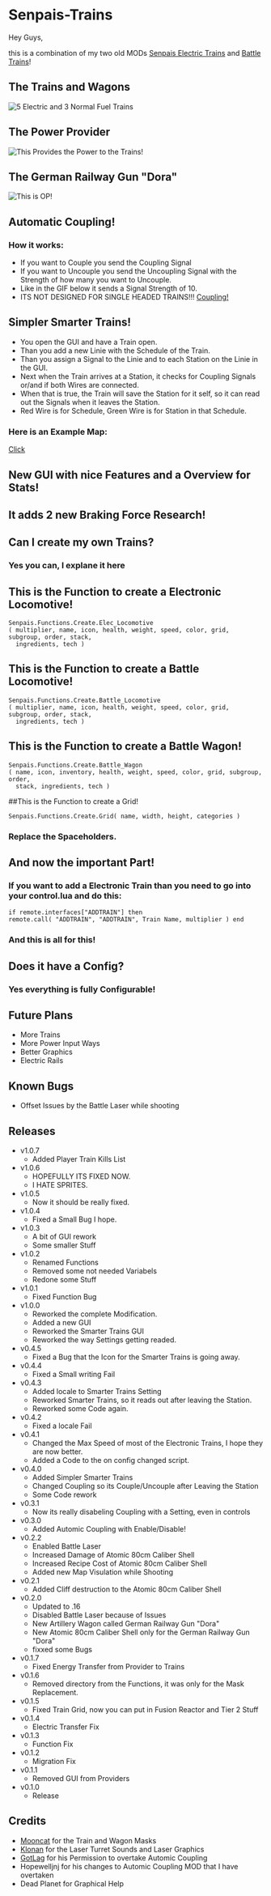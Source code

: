 # Senpais-Trains

Hey Guys,

this is a combination of my two old MODs [Senpais Electric Trains](https://mods.factorio.com/mods/LuziferSenpai/SenpaisElectricTrains) and [Battle Trains](https://mods.factorio.com/mods/LuziferSenpai/Battle-Train-MOD)!

## The Trains and Wagons
![5 Electric and 3 Normal Fuel Trains](https://i.imgur.com/wD8bF0T.png)

## The Power Provider
![This Provides the Power to the Trains!](https://i.imgur.com/KkTBOA4.png)

## The German Railway Gun "Dora"
![This is OP!](https://i.imgur.com/eeKFRQS.png)

## Automatic Coupling!

### How it works:
 - If you want to Couple you send the Coupling Signal
 - If you want to Uncouple you send the Uncoupling Signal with the Strength of how many you want to Uncouple.
 - Like in the GIF below it sends a Signal Strength of 10.
 - ITS NOT DESIGNED FOR SINGLE HEADED TRAINS!!!
[Coupling!](https://i.imgur.com/FPdnvFT.gifv)

## Simpler Smarter Trains!
 - You open the GUI and have a Train open.
 - Than you add a new Linie with the Schedule of the Train.
 - Than you assign a Signal to the Linie and to each Station on the Linie in the GUI.
 - Next when the Train arrives at a Station, it checks for Coupling Signals or/and if both Wires are connected.
 - When that is true, the Train will save the Station for it self, so it can read out the Signals when it leaves the Station.
 - Red Wire is for Schedule, Green Wire is for Station in that Schedule.

### Here is an Example Map:
[Click](https://www.dropbox.com/s/kzbz2ijlidozug9/Smarter%20Trains%20Example.zip?dl=0)

## New GUI with nice Features and a Overview for Stats!

## It adds 2 new Braking Force Research!

## Can I create my own Trains?
### Yes you can, I explane it here

## This is the Function to create a Electronic Locomotive!

    Senpais.Functions.Create.Elec_Locomotive
    ( multiplier, name, icon, health, weight, speed, color, grid, subgroup, order, stack,
      ingredients, tech )

## This is the Function to create a Battle Locomotive!

    Senpais.Functions.Create.Battle_Locomotive
    ( multiplier, name, icon, health, weight, speed, color, grid, subgroup, order, stack,
      ingredients, tech )

## This is the Function to create a Battle Wagon!

    Senpais.Functions.Create.Battle_Wagon
    ( name, icon, inventory, health, weight, speed, color, grid, subgroup, order,
      stack, ingredients, tech )

##This is the Function to create a Grid!

    Senpais.Functions.Create.Grid( name, width, height, categories )

### Replace the Spaceholders.

## And now the important Part!
### If you want to add a Electronic Train than you need to go into your control.lua and do this:

    if remote.interfaces["ADDTRAIN"] then 
    remote.call( "ADDTRAIN", "ADDTRAIN", Train Name, multiplier ) end

### And this is all for this!

## Does it have a Config?

### Yes everything is fully Configurable!

## Future Plans

 - More Trains
 - More Power Input Ways
 - Better Graphics
 - Electric Rails

## Known Bugs
 - Offset Issues by the Battle Laser while shooting

## Releases
 - v1.0.7
    - Added Player Train Kills List
 - v1.0.6
    - HOPEFULLY ITS FIXED NOW.
    - I HATE SPRITES.
 - v1.0.5
    - Now it should be really fixed.
 - v1.0.4
    - Fixed a Small Bug I hope.
 - v1.0.3
    - A bit of GUI rework
    - Some smaller Stuff
 - v1.0.2
    - Renamed Functions
    - Removed some not needed Variabels
    - Redone some Stuff
 - v1.0.1
    - Fixed Function Bug
 - v1.0.0
    - Reworked the complete Modification.
    - Added a new GUI
    - Reworked the Smarter Trains GUI
    - Reworked the way Settings getting readed.
 - v0.4.5
    - Fixed a Bug that the Icon for the Smarter Trains is going away.
 - v0.4.4
    - Fixed a Small writing Fail
 - v0.4.3
    - Added locale to Smarter Trains Setting
    - Reworked Smarter Trains, so it reads out after leaving the Station.
    - Reworked some Code again.
 - v0.4.2
    - Fixed a locale Fail
 - v0.4.1
    - Changed the Max Speed of most of the Electronic Trains, I hope they are now better.
    - Added a Code to the on config changed script.
 - v0.4.0
    - Added Simpler Smarter Trains
    - Changed Coupling so its Couple/Uncouple after Leaving the Station
    - Some Code rework
 - v0.3.1
    - Now its really disabeling Coupling with a Setting, even in controls
 - v0.3.0
    - Added Automic Coupling with Enable/Disable!
 - v0.2.2
    - Enabled Battle Laser
    - Increased Damage of Atomic 80cm Caliber Shell
    - Increased Recipe Cost of Atomic 80cm Caliber Shell
    - Added new Map Visulation while Shooting
 - v0.2.1
    - Added Cliff destruction to the Atomic 80cm Caliber Shell
 - v0.2.0 
    - Updated to .16
    - Disabled Battle Laser because of Issues
    - New Artillery Wagon called German Railway Gun "Dora"
    - New Atomic 80cm Caliber Shell only for the German Railway Gun "Dora"
    - fixxed some Bugs
 - v0.1.7
    - Fixed Energy Transfer from Provider to Trains
 - v0.1.6
    - Removed directory from the Functions, it was only for the Mask Replacement.
 - v0.1.5
    - Fixed Train Grid, now you can put in Fusion Reactor and Tier 2 Stuff
 - v0.1.4
    - Electric Transfer Fix
 - v0.1.3
    - Function Fix
 - v0.1.2
    - Migration Fix
 - v0.1.1
    - Removed GUI from Providers
 - v0.1.0
    - Release

## Credits

 - [Mooncat](https://mods.factorio.com/mods/Mooncat) for the Train and Wagon Masks
 - [Klonan](https://mods.factorio.com/mods/Klonan) for the Laser Turret Sounds and Laser Graphics
 - [GotLag](https://mods.factorio.com/user/GotLag) for his Permission to overtake Automic Coupling
 - Hopewelljnj for his changes to Automic Coupling MOD that I have overtaken
 - Dead Planet for Graphical Help